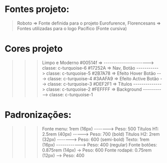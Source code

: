 # Fontes projeto:

> Roboto => Fonte definida para o projeto
> Eurofurence, Florencesans => Fontes utilizadas para o logo
> Pacífico (Fonte cursiva)

# Cores projeto

> > > Limpo e Moderno
> > > #00514f => ----------------------> classe: c-turquoise-6
> > > #17252A => Nav, Botão -----------> classe: c-turquoise-5
> > > #2B7A78 => Efeito Hover Botão ---> classe: c-turquoise-4
> > > #3AAFA9 => Efeito Active Botão --> classe: c-turquoise-3
> > > #DEF2F1 => Títulos --------------> classe: c-turquoise-2
> > > #FEFFFF => Background -----------> classe: c-turquoise-1

# Padronizações:

> > > Fonte menu: 1rem (16px) -------> Peso: 500
> > > Títulos H1: 2.5rem (40px) -----> Peso: 700 (bold)
> > > Títulos H2: 2rem (32px) -------> Peso: 600 (semi-bold)
> > > Texto: 1rem (16px) ------------> Peso: 400 (regular)
> > > Fonte botões: 0.875rem (14px) -> Peso: 600
> > > Fonte rodapé: 0.75rem (12px) --> Peso: 400
